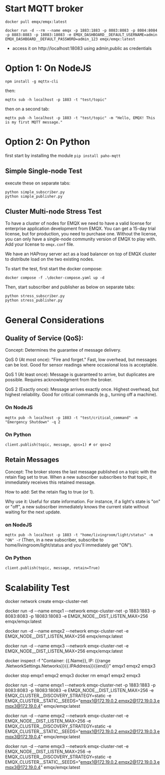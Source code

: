 # Start MQTT broker
```docker pull emqx/emqx:latest```

```docker run -d --rm --name emqx -p 1883:1883 -p 8083:8083 -p 8084:8084 -p 8883:8883 -p 18083:18083 -e EMQX_DASHBOARD__DEFAULT_USERNAME=admin EMQX_DASHBOARD__DEFAULT_PASSWORD=admin_123 emqx/emqx:latest```
 - access it on http://localhost:18083 using admin,public as credentials

# Option 1: On NodeJS
```npm install -g mqttx-cli```

then:

```mqttx sub -h localhost -p 1883 -t "test/topic"```

then on a second tab:

```mqttx pub -h localhost -p 1883 -t "test/topic" -m "Hello, EMQX! This is my first MQTT message."```


# Option 2: On Python
first start by installing the module ```pip install paho-mqtt```

## Simple Single-node Test
execute these on separate tabs:

```
python simple_subscriber.py
python simple_publisher.py
```

## Cluster Multi-node Stress Test

To have a cluster of nodes for EMQX we need to have a valid license for enterprise application development from EMQX. You can get
a 15-day trial license, but for production, you need to purchase one. Without the license, you can only have a single-node community
version of EMQX to play with. Add your license to ```emqx.conf``` file.

We have an HAProxy server act as a load balancer on top of EMQX cluster to distribute load on the two existing nodes.

To start the test, first start the docker compose:

```docker compose -f .\docker-compose.yaml up -d```

Then, start subscriber and publisher as below on separate tabs:

```
python stress_subscriber.py
python stress_publisher.py
```

# General Considerations

## Quality of Service (QoS):

Concept: Determines the guarantee of message delivery.

QoS 0 (At most once): "Fire and forget." Fast, low overhead, but messages can be lost. Good for sensor readings where occasional loss is acceptable.

QoS 1 (At least once): Message is guaranteed to arrive, but duplicates are possible. Requires acknowledgment from the broker.

QoS 2 (Exactly once): Message arrives exactly once. Highest overhead, but highest reliability. Good for critical commands (e.g., turning off a machine).

### On NodeJS
```mqttx pub -h localhost -p 1883 -t "test/critical_command" -m "Emergency Shutdown" -q 2```

### On Python
```client.publish(topic, message, qos=1) # or qos=2```


## Retain Messages

Concept: The broker stores the last message published on a topic with the retain flag set to true. When a new subscriber subscribes to that topic, it immediately receives this retained message.

How to add: Set the retain flag to true (or 1).

Why use it: Useful for state information. For instance, if a light's state is "on" or "off", a new subscriber immediately knows the current state without waiting for the next update.

### on NodeJS

```mqttx pub -h localhost -p 1883 -t "home/livingroom/light/status" -m "ON" -r```
(Then, in a new subscriber, subscribe to home/livingroom/light/status and you'll immediately get "ON").

### On Python
```client.publish(topic, message, retain=True)```

# Scalability Test
docker network create emqx-cluster-net

docker run -d --name emqx1 --network emqx-cluster-net -p 1883:1883 -p 8083:8083 -p 18083:18083 -e EMQX_NODE__DIST_LISTEN_MAX=256 emqx/emqx:latest

docker run -d --name emqx2 --network emqx-cluster-net -e EMQX_NODE__DIST_LISTEN_MAX=256 emqx/emqx:latest

docker run -d --name emqx3 --network emqx-cluster-net -e EMQX_NODE__DIST_LISTEN_MAX=256 emqx/emqx:latest


docker inspect -f "Container: {{.Name}}, IP: {{range .NetworkSettings.Networks}}{{.IPAddress}}{{end}}" emqx1 emqx2 emqx3

docker stop emqx1 emqx2 emqx3
docker rm emqx1 emqx2 emqx3


docker run -d --name emqx1 --network emqx-cluster-net -p 1883:1883 -p 8083:8083 -p 18083:18083 -e EMQX_NODE__DIST_LISTEN_MAX=256 -e EMQX_CLUSTER__DISCOVERY_STRATEGY=static -e EMQX_CLUSTER__STATIC__SEEDS="emqx1@172.19.0.2,emqx2@172.19.0.3,emqx3@172.19.0.4" emqx/emqx:latest

docker run -d --name emqx2 --network emqx-cluster-net -e EMQX_NODE__DIST_LISTEN_MAX=256 -e EMQX_CLUSTER__DISCOVERY_STRATEGY=static -e EMQX_CLUSTER__STATIC__SEEDS="emqx1@172.19.0.2,emqx2@172.19.0.3,emqx3@172.19.0.4" emqx/emqx:latest

docker run -d --name emqx3 --network emqx-cluster-net -e EMQX_NODE__DIST_LISTEN_MAX=256 -e EMQX_CLUSTER__DISCOVERY_STRATEGY=static -e EMQX_CLUSTER__STATIC__SEEDS="emqx1@172.19.0.2,emqx2@172.19.0.3,emqx3@172.19.0.4" emqx/emqx:latest
